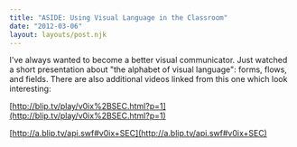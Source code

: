 ```yaml
---
title: "ASIDE: Using Visual Language in the Classroom"
date: "2012-03-06"
layout: layouts/post.njk
---
```


I've always wanted to become a better visual communicator. Just watched a short
presentation about "the alphabet of visual language": forms, flows, and fields.
There are also additional videos linked from this one which look interesting:

[http://blip.tv/play/v0ix%2BSEC.html?p=1](http://blip.tv/play/v0ix%2BSEC.html?p=1)

[http://a.blip.tv/api.swf#v0ix+SEC](http://a.blip.tv/api.swf#v0ix+SEC)
